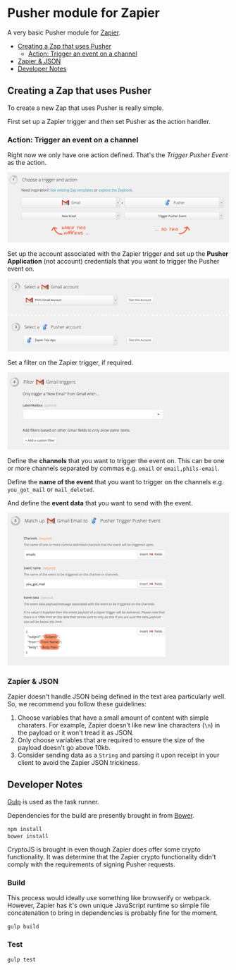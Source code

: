 # Pusher module for Zapier

A very basic Pusher module for [Zapier](https://zapier.com).

* [Creating a Zap that uses Pusher](#creating-a-zap-that-uses-pusher)
  * [Action: Trigger an event on a channel](#action-trigger-an-event-on-a-channel)
* [Zapier & JSON](#zapier--json)
* [Developer Notes](##developer-notes)

## Creating a Zap that uses Pusher

To create a new Zap that uses Pusher is really simple.

First set up a Zapier trigger and then set Pusher as the action handler.

### Action: Trigger an event on a channel

Right now we only have one action defined. That's the *Trigger Pusher Event* as the action.

![](img/1-choose-trigger.png)

Set up the account associated with the Zapier trigger and set up the **Pusher Application** (not account) credentials that you want to trigger the Pusher event on.

![](img/2-select-accounts.png)

Set a filter on the Zapier trigger, if required.

![](img/3-filter.png)

Define the **channels** that you want to trigger the event on. This can be one or more channels separated by commas e.g. `email` or `email,phils-email`.

Define the **name of the event** that you want to trigger on the channels e.g. `you_got_mail` or `mail_deleted`.

And define the **event data** that you want to send with the event.

![](img/4-define-pusher-info.png)

### Zapier & JSON

Zapier doesn't handle JSON being defined in the text area particularly well. So, we recommend you follow these guidelines:

1. Choose variables that have a small amount of content with simple charaters. For example, Zapier doesn't like new line characters (`\n`) in the payload or it won't tread it as JSON.
2. Only choose variables that are required to ensure the size of the payload doesn't go above 10kb.
3. Consider sending data as a `String` and parsing it upon receipt in your client to avoid the Zapier JSON trickiness.

## Developer Notes

[Gulp](http://gulpjs.com/) is used as the task runner.

Dependencies for the build are presently brought in from [Bower](http://bower.io/).

```
npm install
bower install
```

CryptoJS is brought in even though Zapier does offer some crypto functionality. It was determine that the Zapier crypto functionality didn't comply with the requirements of signing Pusher requests.

### Build

This process would ideally use something like browserify or webpack. However, Zapier has it's own unique JavaScript runtime so simple file concatenation to bring in dependencies is probably fine for the moment.

```
gulp build
```

### Test

```
gulp test
```
